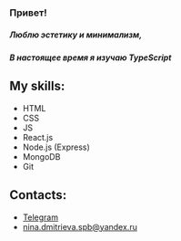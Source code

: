### Привет!
 
##### Люблю эстетику и минимализм,
##### В настоящее время я изучаю TypeScript


## My skills:

* HTML
* CSS
* JS
* React.js
* Node.js (Express)
* MongoDB
* Git

## Contacts:
* [Telegram](https://t.me/nina_dmitrieva_2) 
* nina.dmitrieva.spb@yandex.ru

